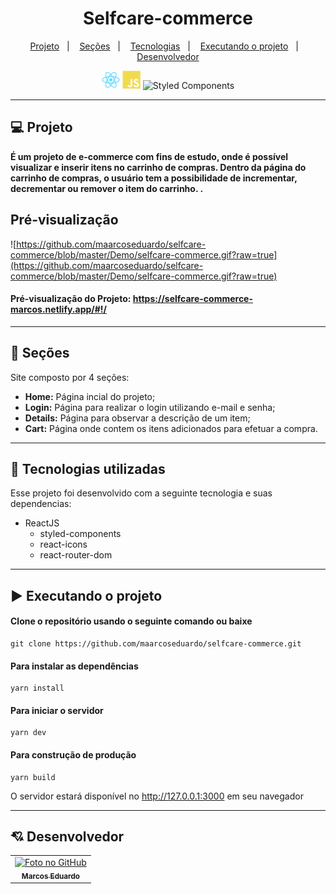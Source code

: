 <h1 align="center">
 Selfcare-commerce
</h1>

<p align="center">
  <a href="#-projeto">Projeto</a>&nbsp;&nbsp;&nbsp;|&nbsp;&nbsp;&nbsp;
  <a href="#-seções">Seções</a>&nbsp;&nbsp;&nbsp;|&nbsp;&nbsp;&nbsp;
  <a href="#-tecnologias-utilizadas">Tecnologias</a>&nbsp;&nbsp;&nbsp;|&nbsp;&nbsp;&nbsp;
  <a href="#%EF%B8%8F-executando-o-projeto">Executando o projeto</a>&nbsp;&nbsp;&nbsp;|&nbsp;&nbsp;&nbsp;
  <a href="#-desenvolvedor">Desenvolvedor</a>
</p>

<p align="center">
  
  <img alt="ReactJS" width="29" src="https://raw.githubusercontent.com/devicons/devicon/master/icons/react/react-original.svg">
  
  <img alt="JavaScript" width="29" src="https://raw.githubusercontent.com/devicons/devicon/master/icons/javascript/javascript-plain.svg">
  
  <img alt="Styled Components" src="https://camo.githubusercontent.com/bf5730813c588c41aee84395dcc406f5b5de39c06a2e5362cefe38fcbde9f1d9/68747470733a2f2f696d672e736869656c64732e696f2f62616467652f5374796c6564436f6d706f6e656e74732d3432343234323f7374796c653d666f722d7468652d6261646765266c6f676f3d7374796c6564636f6d706f6e656e7473266c6f676f436f6c6f723d70696e6b">
  
</p>

---

## 💻 Projeto


**É um projeto de e-commerce com fins de estudo, onde é possível visualizar e inserir itens no carrinho de compras. Dentro da página do carrinho de compras, o usuário tem a possibilidade de incrementar, decrementar ou remover o item do carrinho. .**

## Pré-visualização

![https://github.com/maarcoseduardo/selfcare-commerce/blob/master/Demo/selfcare-commerce.gif?raw=true](https://github.com/maarcoseduardo/selfcare-commerce/blob/master/Demo/selfcare-commerce.gif?raw=true)


#### Pré-visualização do Projeto: https://selfcare-commerce-marcos.netlify.app/#!/
---

## 📌 Seções
Site composto por 4 seções:

- **Home:** Página incial do projeto;
- **Login:** Página para realizar o login utilizando e-mail e senha;
- **Details:** Página para observar a descrição de um item;
- **Cart:** Página onde contem os itens adicionados para efetuar a compra.

---

## 🚀 Tecnologias utilizadas
Esse projeto foi desenvolvido com a seguinte tecnologia e suas dependencias:

- ReactJS
    - styled-components
    - react-icons
    - react-router-dom 
    
---

## ▶️ Executando o projeto

#### Clone o repositório usando o seguinte comando ou baixe

```
git clone https://github.com/maarcoseduardo/selfcare-commerce.git
```

#### Para instalar as dependências

```
yarn install
```

#### Para iniciar o servidor

```
yarn dev
```

#### Para construção de produção

```
yarn build
```

O servidor estará disponível no http://127.0.0.1:3000 em seu navegador

---

## 💘 Desenvolvedor<br>
<table>
  <tr>
    <td align="center">
      <a href="https://github.com/maarcoseduardo">
        <img src="https://avatars.githubusercontent.com/u/59845705?v=4" width="100" alt="Foto no GitHub"/><br>
        <sub>
          <b>Marcos Eduardo</b>
        </sub>
      </a>
    </td>
  </tr>
</table>